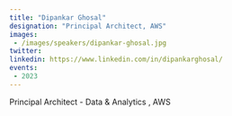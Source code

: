 ```yaml
---
title: "Dipankar Ghosal"
designation: "Principal Architect, AWS"
images:
 - /images/speakers/dipankar-ghosal.jpg
twitter: 
linkedin: https://www.linkedin.com/in/dipankarghosal/
events:
 - 2023
---
```


Principal Architect - Data & Analytics , AWS